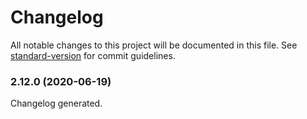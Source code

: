 # Changelog

All notable changes to this project will be documented in this file. See [standard-version](https://github.com/conventional-changelog/standard-version) for commit guidelines.

### 2.12.0 (2020-06-19)
Changelog generated.